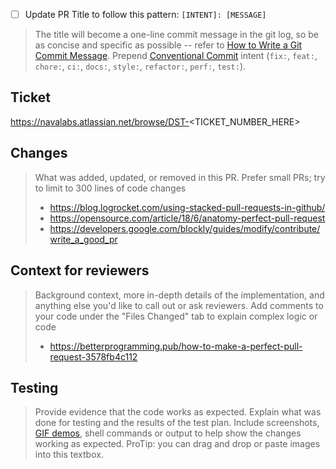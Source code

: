 - [ ] Update PR Title to follow this pattern: `[INTENT]: [MESSAGE]`

> The title will become a one-line commit message in the git log, so be as concise and specific as possible -- refer to [How to Write a Git Commit Message](https://cbea.ms/git-commit/). Prepend [Conventional Commit](https://www.conventionalcommits.org/en/v1.0.0/#summary) intent (`fix:`, `feat:`, `chore:`, `ci:`, `docs:`, `style:`, `refactor:`, `perf:`, `test:`).

## Ticket

https://navalabs.atlassian.net/browse/DST-<TICKET_NUMBER_HERE>


## Changes

> What was added, updated, or removed in this PR.
> Prefer small PRs; try to limit to 300 lines of code changes
> * https://blog.logrocket.com/using-stacked-pull-requests-in-github/
> * https://opensource.com/article/18/6/anatomy-perfect-pull-request
> * https://developers.google.com/blockly/guides/modify/contribute/write_a_good_pr


## Context for reviewers

> Background context, more in-depth details of the implementation, and anything else you'd like to call out or ask reviewers.
> Add comments to your code under the "Files Changed" tab to explain complex logic or code
> * https://betterprogramming.pub/how-to-make-a-perfect-pull-request-3578fb4c112


## Testing

> Provide evidence that the code works as expected. Explain what was done for testing and the results of the test plan. Include screenshots, [GIF demos](https://www.cockos.com/licecap/), shell commands or output to help show the changes working as expected. ProTip: you can drag and drop or paste images into this textbox.
